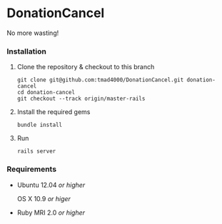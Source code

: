 DonationCancel
========

No more wasting!

### Installation

1.  Clone the repository & checkout to this branch

    ```
    git clone git@github.com:tmad4000/DonationCancel.git donation-cancel
    cd donation-cancel
    git checkout --track origin/master-rails
    ```

2.  Install the required gems

    ```
    bundle install
    ```

3.  Run

    ```
    rails server
    ```

### Requirements

* Ubuntu 12.04<i> or higher</i>

  OS X 10.9<i> or higer</i>

* Ruby MRI 2.0<i> or higher</i>
